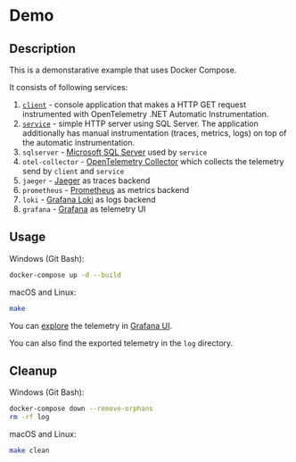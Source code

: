 # Demo

## Description

This is a demonstarative example that uses Docker Compose.

It consists of following services:

1. [`client`](Client) - console application that makes a HTTP GET request
   instrumented with OpenTelemetry .NET Automatic Instrumentation.
2. [`service`](Service) - simple HTTP server using SQL Server.
   The application additionally has manual instrumentation (traces, metrics, logs)
   on top of the automatic instrumentation.
3. `sqlserver` - [Microsoft SQL Server](https://hub.docker.com/_/microsoft-mssql-server)
   used by `service`
4. `otel-collector` - [OpenTelemetry Collector](https://opentelemetry.io/docs/collector/)
   which collects the telemetry send by `client` and `service`
5. `jaeger` - [Jaeger](https://www.jaegertracing.io/) as traces backend
6. `prometheus` - [Prometheus](https://prometheus.io/) as metrics backend
7. `loki` - [Grafana Loki](https://grafana.com/oss/loki/) as logs backend
8. `grafana` - [Grafana](https://grafana.com/oss/grafana/) as telemetry UI

## Usage

Windows (Git Bash):

```sh
docker-compose up -d --build
```

macOS and Linux:

```sh
make
```

You can [explore](https://grafana.com/docs/grafana/v9.3/explore/)
the telemetry in [Grafana UI](http://localhost:3000/).

You can also find the exported telemetry in the `log` directory.

## Cleanup

Windows (Git Bash):

```sh
docker-compose down --remove-orphans
rm -rf log
```

macOS and Linux:

```sh
make clean
```
